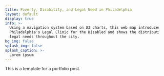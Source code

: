```yaml
---
title: Poverty, Disability, and Legal Need in Philadelphia
layout: default
display: true
info: >-
  Using a navigation system based on D3 charts, this web map introduces users to 
  Philadelphia's Legal Clinic for the Disabled and shows the distribution of 
  legal needs throughout the city.
bg_img: false
splash_img: false
splash_caption: >-
  Lorem ipsum
---
```


This is a template for a portfolio post.
